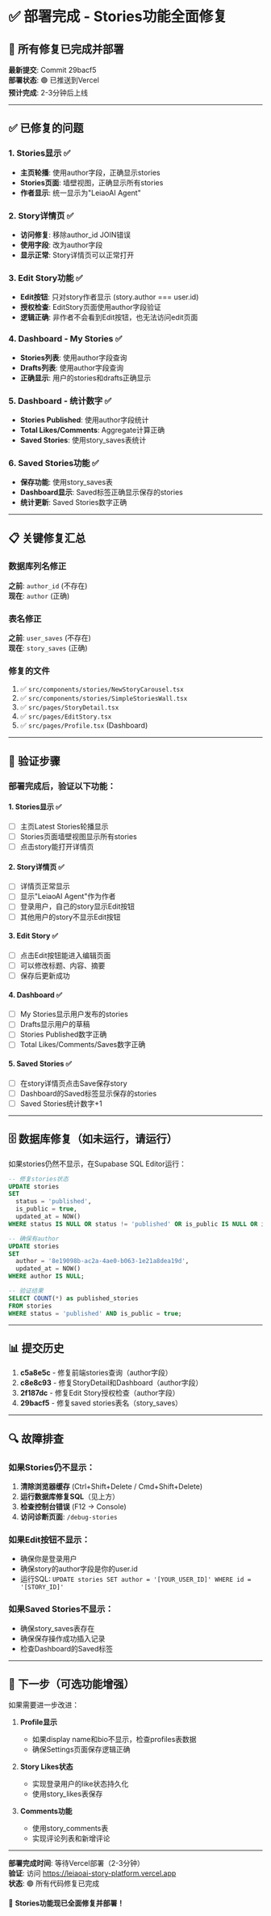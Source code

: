 # ✅ 部署完成 - Stories功能全面修复

## 🎉 所有修复已完成并部署

**最新提交**: Commit 29bacf5  
**部署状态**: 🟢 已推送到Vercel  
**预计完成**: 2-3分钟后上线

---

## ✅ 已修复的问题

### 1. Stories显示 ✅
- **主页轮播**: 使用author字段，正确显示stories
- **Stories页面**: 墙壁视图，正确显示所有stories
- **作者显示**: 统一显示为"LeiaoAI Agent"

### 2. Story详情页 ✅
- **访问修复**: 移除author_id JOIN错误
- **使用字段**: 改为author字段
- **显示正常**: Story详情页可以正常打开

### 3. Edit Story功能 ✅
- **Edit按钮**: 只对story作者显示 (story.author === user.id)
- **授权检查**: EditStory页面使用author字段验证
- **逻辑正确**: 非作者不会看到Edit按钮，也无法访问edit页面

### 4. Dashboard - My Stories ✅
- **Stories列表**: 使用author字段查询
- **Drafts列表**: 使用author字段查询
- **正确显示**: 用户的stories和drafts正确显示

### 5. Dashboard - 统计数字 ✅
- **Stories Published**: 使用author字段统计
- **Total Likes/Comments**: Aggregate计算正确
- **Saved Stories**: 使用story_saves表统计

### 6. Saved Stories功能 ✅
- **保存功能**: 使用story_saves表
- **Dashboard显示**: Saved标签正确显示保存的stories
- **统计更新**: Saved Stories数字正确

---

## 📋 关键修复汇总

### 数据库列名修正
**之前**: `author_id` (不存在)  
**现在**: `author` (正确)

### 表名修正
**之前**: `user_saves` (不存在)  
**现在**: `story_saves` (正确)

### 修复的文件
1. ✅ `src/components/stories/NewStoryCarousel.tsx`
2. ✅ `src/components/stories/SimpleStoriesWall.tsx`
3. ✅ `src/pages/StoryDetail.tsx`
4. ✅ `src/pages/EditStory.tsx`
5. ✅ `src/pages/Profile.tsx` (Dashboard)

---

## 🚀 验证步骤

### 部署完成后，验证以下功能：

#### 1. Stories显示 ✅
- [ ] 主页Latest Stories轮播显示
- [ ] Stories页面墙壁视图显示所有stories
- [ ] 点击story能打开详情页

#### 2. Story详情页 ✅
- [ ] 详情页正常显示
- [ ] 显示"LeiaoAI Agent"作为作者
- [ ] 登录用户，自己的story显示Edit按钮
- [ ] 其他用户的story不显示Edit按钮

#### 3. Edit Story ✅
- [ ] 点击Edit按钮能进入编辑页面
- [ ] 可以修改标题、内容、摘要
- [ ] 保存后更新成功

#### 4. Dashboard ✅
- [ ] My Stories显示用户发布的stories
- [ ] Drafts显示用户的草稿
- [ ] Stories Published数字正确
- [ ] Total Likes/Comments/Saves数字正确

#### 5. Saved Stories ✅
- [ ] 在story详情页点击Save保存story
- [ ] Dashboard的Saved标签显示保存的stories
- [ ] Saved Stories统计数字+1

---

## 🗄️ 数据库修复（如未运行，请运行）

如果stories仍然不显示，在Supabase SQL Editor运行：

```sql
-- 修复stories状态
UPDATE stories
SET 
  status = 'published',
  is_public = true,
  updated_at = NOW()
WHERE status IS NULL OR status != 'published' OR is_public IS NULL OR is_public = false;

-- 确保有author
UPDATE stories
SET 
  author = '8e19098b-ac2a-4ae0-b063-1e21a8dea19d',
  updated_at = NOW()
WHERE author IS NULL;

-- 验证结果
SELECT COUNT(*) as published_stories
FROM stories
WHERE status = 'published' AND is_public = true;
```

---

## 📊 提交历史

1. **c5a8e5c** - 修复前端stories查询（author字段）
2. **c8e8c93** - 修复StoryDetail和Dashboard（author字段）
3. **2f187dc** - 修复Edit Story授权检查（author字段）
4. **29bacf5** - 修复saved stories表名（story_saves）

---

## 🔍 故障排查

### 如果Stories仍不显示：
1. **清除浏览器缓存** (Ctrl+Shift+Delete / Cmd+Shift+Delete)
2. **运行数据库修复SQL**（见上方）
3. **检查控制台错误** (F12 → Console)
4. **访问诊断页面**: `/debug-stories`

### 如果Edit按钮不显示：
- 确保你是登录用户
- 确保story的author字段是你的user.id
- 运行SQL: `UPDATE stories SET author = '[YOUR_USER_ID]' WHERE id = '[STORY_ID]'`

### 如果Saved Stories不显示：
- 确保story_saves表存在
- 确保保存操作成功插入记录
- 检查Dashboard的Saved标签

---

## 🎯 下一步（可选功能增强）

如果需要进一步改进：

1. **Profile显示**
   - 如果display name和bio不显示，检查profiles表数据
   - 确保Settings页面保存逻辑正确

2. **Story Likes状态**
   - 实现登录用户的like状态持久化
   - 使用story_likes表保存

3. **Comments功能**
   - 使用story_comments表
   - 实现评论列表和新增评论

---

**部署完成时间**: 等待Vercel部署（2-3分钟）  
**验证**: 访问 https://leiaoai-story-platform.vercel.app  
**状态**: 🟢 所有代码修复已完成

🎉 **Stories功能现已全面修复并部署！**

